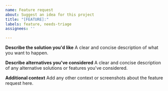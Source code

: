 ```yaml
---
name: Feature request
about: Suggest an idea for this project
title: "[FEATURE]:"
labels: feature, needs-triage
assignees: ''

---
```


**Describe the solution you'd like**
A clear and concise description of what you want to happen.

**Describe alternatives you've considered**
A clear and concise description of any alternative solutions or features you've considered.

**Additional context**
Add any other context or screenshots about the feature request here.
